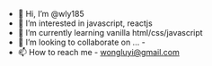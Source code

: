 - 👋 Hi, I’m @wly185
- 👀 I’m interested in javascript, reactjs
- 🌱 I’m currently learning vanilla html/css/javascript
- 💞️ I’m looking to collaborate on ... -
- 📫 How to reach me - wongluyi@gmail.com


